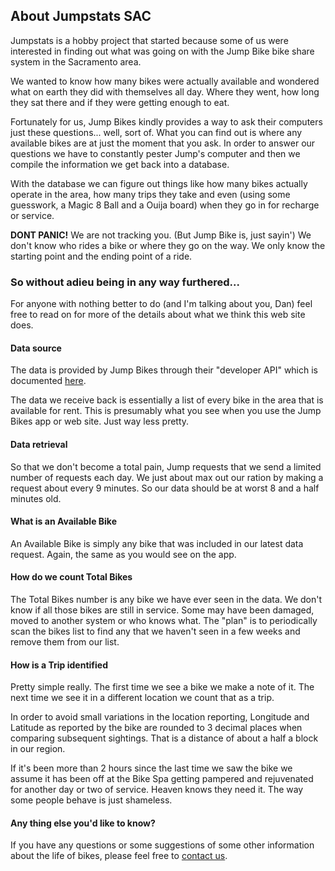 ## About Jumpstats SAC

Jumpstats is a hobby project that started because some of us were interested in finding
out what was going on with the Jump Bike bike share system in the Sacramento area.

We wanted to know how many bikes were actually available and wondered what on earth they did
with themselves all day. Where they went, how long they sat there and if they were getting enough to eat.

Fortunately for us, Jump Bikes kindly provides a way to ask their computers just these questions... well, sort of. 
What you can find out is where any available bikes are at just the moment that you ask. In order to answer our
questions we have to constantly pester Jump's computer and then we compile the information we get back into a database.

With the database we can figure out things like how many bikes actually operate in the area, how many trips they take and
even (using some guesswork, a Magic 8 Ball and a Ouija board) when they go in for recharge or service.

__DONT PANIC!__ We are not tracking you. (But Jump Bike is, just sayin') We don't know who rides a bike or where they
go on the way. We only know the starting point and the ending point of a ride.

### So without adieu being in any way furthered...

For anyone with nothing better to do (and I'm talking about you, Dan) feel free to read on for more of the details
about what we think this web site does.

#### Data source

The data is provided by Jump Bikes through their "developer API" which is 
documented [here](https://app.socialbicycles.com/developer/ "Jump Bikes Developer API").

The data we receive back is essentially a list of every bike in the area that is available for rent. This is presumably what
you see when you use the Jump Bikes app or web site. Just way less pretty.

#### Data retrieval

So that we don't become a total pain, Jump requests that we send a limited number of requests each day. We just about max out our
ration by making a request about every 9 minutes. So our data should be at worst 8 and a half minutes old.

#### What is an Available Bike

An Available Bike is simply any bike that was included in our latest data request. Again, the same as you would see on
the app.

#### How do we count Total Bikes

The Total Bikes number is any bike we have ever seen in the data. We don't know if all those bikes are still in service.
Some may have been damaged, moved to another system or who knows what. The "plan" is to periodically scan the bikes list
to find any that we haven't seen in a few weeks and remove them from our list.

#### How is a Trip identified

Pretty simple really. The first time we see a bike we make a note of it. The next time we see it in a different location
we count that as a trip. 

In order to avoid small variations in the location reporting, Longitude and Latitude as reported by the 
bike are rounded to 3 decimal places when comparing subsequent sightings. That is a distance of about a 
half a block in our region.

If it's been more than 2 hours since the last time we saw the bike we assume it has been off at the Bike Spa getting
pampered and rejuvenated for another day or two of service. Heaven knows they need it. The way some people behave is just 
shameless.

#### Any thing else you'd like to know?

If you have any questions or some suggestions of some other information about the life of bikes, please feel free to 
[contact us](/contact/ "contact us").

